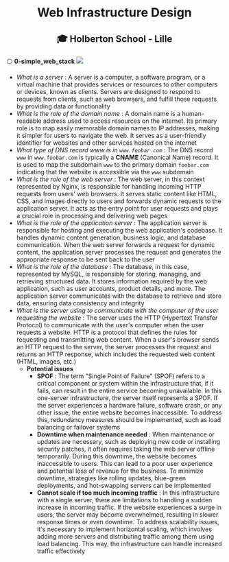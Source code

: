 # <p align="center">Web Infrastructure Design</p>
## <p align="center">🎓 Holberton School - Lille</p>

⚪️ **0-simple_web_stack**
![](https://i.imgur.com/MQkHi4L.png)
- *What is a server* : A server is a computer, a software program, or a virtual machine that provides services or resources to other computers or devices, known as clients. Servers are designed to respond to requests from clients, such as web browsers, and fulfill those requests by providing data or functionality
- *What is the role of the domain name* : A domain name is a human-readable address used to access resources on the internet. Its primary role is to map easily memorable domain names to IP addresses, making it simpler for users to navigate the web. It serves as a user-friendly identifier for websites and other services hosted on the internet
- *What type of DNS record www is in `www.foobar.com`* : The DNS record `www` in `www.foobar.com` is typically a **CNAME** (Canonical Name) record. It is used to map the subdomain `www` to the primary domain `foobar.com` indicating that the website is accessible via the `www` subdomain
- *What is the role of the web server* : The web server, in this context represented by Nginx, is responsible for handling incoming HTTP requests from users' web browsers. It serves static content like HTML, CSS, and images directly to users and forwards dynamic requests to the application server. It acts as the entry point for user requests and plays a crucial role in processing and delivering web pages
- *What is the role of the application server* : The application server is responsible for hosting and executing the web application's codebase. It handles dynamic content generation, business logic, and database communication. When the web server forwards a request for dynamic content, the application server processes the request and generates the appropriate response to be sent back to the user
- *What is the role of the database* : The database, in this case, represented by MySQL, is responsible for storing, managing, and retrieving structured data. It stores information required by the web application, such as user accounts, product details, and more. The application server communicates with the database to retrieve and store data, ensuring data consistency and integrity
- *What is the server using to communicate with the computer of the user requesting the website* : The server uses the HTTP (Hypertext Transfer Protocol) to communicate with the user's computer when the user requests a website. HTTP is a protocol that defines the rules for requesting and transmitting web content. When a user's browser sends an HTTP request to the server, the server processes the request and returns an HTTP response, which includes the requested web content (HTML, images, etc.)
  - **Potential issues**
    - **SPOF** : The term "Single Point of Failure" (SPOF) refers to a critical component or system within the infrastructure that, if it fails, can result in the entire service becoming unavailable. In this one-server infrastructure, the server itself represents a SPOF. If the server experiences a hardware failure, software crash, or any other issue, the entire website becomes inaccessible. To address this, redundancy measures should be implemented, such as load balancing or failover systems
    - **Downtime when maintenance needed** : When maintenance or updates are necessary, such as deploying new code or installing security patches, it often requires taking the web server offline temporarily. During this downtime, the website becomes inaccessible to users. This can lead to a poor user experience and potential loss of revenue for the business. To minimize downtime, strategies like rolling updates, blue-green deployments, and hot-swapping servers can be implemented
    - **Cannot scale if too much incoming traffic** : In this infrastructure with a single server, there are limitations to handling a sudden increase in incoming traffic. If the website experiences a surge in users, the server may become overwhelmed, resulting in slower response times or even downtime. To address scalability issues, it's necessary to implement horizontal scaling, which involves adding more servers and distributing traffic among them using load balancing. This way, the infrastructure can handle increased traffic effectively
